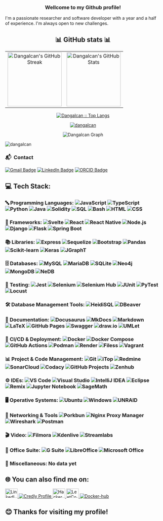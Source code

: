 <h3 align="center">Wellcome to my Github profile!</h3>

I'm a passionate researcher and software developer with a year and a half of experience. I'm always open to new challenges.

<div style="text-align: center; margin-top: 20px;">
  <h2 align="center">📊 GitHub stats 📊</h2>
  <table align="center">
    <tr>
      <td align="center">
        <a href="https://git.io/streak-stats">
          <img alt="Dangalcan's GitHub Streak" src="https://streak-stats.demolab.com/?user=Dangalcan&theme=dark" height="175px" />
        </a>
      </td>
      <td align="center">
        <a href="https://github.com/anuraghazra/github-readme-stats">
          <img alt="Dangalcan's GitHub Stats" src="https://denvercoder1-github-readme-stats.vercel.app/api/?username=Dangalcan&show_icons=true&count_private=true&theme=dark&custom_title=Dangalcan's+GitHub+Stats" height="175px" />
        </a>
      </td>
    </tr>
  </table>
  <p align="center">
    <a href="https://github.com/Dangalcan/">
      <img src="https://github-readme-stats.vercel.app/api/top-langs/?username=Dangalcan&langs_count=6&theme=nord_bright&layout=compact&hide_border=true" 
      alt="Dangalcan :: Top Langs" />
    </a>
  </p>
</div>

<p align="center"> <a href="https://github.com/ryo-ma/github-profile-trophy"><img src="https://github-profile-trophy.vercel.app/?username=dangalcan" alt="dangalcan" /></a> </p>

<div align="center">
  <img src="http://github-profile-summary-cards.vercel.app/api/cards/profile-details?username=Dangalcan&theme=nord_bright" alt="Dangalcan Graph" />
</div>

<p align="left"> <img src="https://komarev.com/ghpvc/?username=dangalcan&label=Profile%20views&color=0e75b6&style=flat" alt="dangalcan" /> </p>

<h3> 📬 &nbsp;Contact</h3>
<p>
	<a href="mailto:megamagolas@gmail.com"><img src="https://img.shields.io/badge/Gmail-EA4335?logo=gmail&logoColor=fff&style=for-the-badge" alt="Gmail Badge"></a>
	<a href="https://www.linkedin.com/in/daniel-galv%C3%A1n-cancio/"><img src="https://img.shields.io/badge/LinkedIn-0077B5?style=for-the-badge&logo=linkedin&logoColor=white" alt="LinkedIn Badge"></a>
	<a href="https://orcid.org/0009-0006-8590-7331"><img src="https://img.shields.io/badge/ORCID-00B1A3?logo=orcid&logoColor=white&style=for-the-badge" alt="ORCID Badge"></a>
</p>

## 💻 **Tech Stack:**  

### 🔤 **Programming Languages:** ![JavaScript](https://img.shields.io/badge/-JavaScript-F7DF1E?style=flat&logo=javascript&logoColor=black) ![TypeScript](https://img.shields.io/badge/-TypeScript-3178C6?style=flat&logo=typescript&logoColor=white) ![Python](https://img.shields.io/badge/-Python-3776AB?style=flat&logo=python&logoColor=white)   ![Java](https://img.shields.io/badge/-Java-007396?style=flat&logo=java&logoColor=white) ![Solidity](https://img.shields.io/badge/-Solidity-363636?style=flat&logo=solidity&logoColor=white) ![SQL](https://img.shields.io/badge/-SQL-4479A1?style=flat&logo=postgresql&logoColor=white) ![Bash](https://img.shields.io/badge/-Bash-4EAA25?style=flat&logo=gnu-bash&logoColor=white) ![HTML](https://img.shields.io/badge/-HTML-E34F26?style=flat&logo=html5&logoColor=white)  ![CSS](https://img.shields.io/badge/-CSS-1572B6?style=flat&logo=css3&logoColor=white) 

### 🚀 **Frameworks:** ![Svelte](https://img.shields.io/badge/-Svelte-FF3E00?style=flat&logo=svelte&logoColor=white)  ![React](https://img.shields.io/badge/-React-61DAFB?style=flat&logo=react&logoColor=white)  ![React Native](https://img.shields.io/badge/-React%20Native-61DAFB?style=flat&logo=react&logoColor=white)  ![Node.js](https://img.shields.io/badge/-Node.js-339933?style=flat&logo=node.js&logoColor=white)  ![Django](https://img.shields.io/badge/-Django-092E20?style=flat&logo=django&logoColor=white)  ![Flask](https://img.shields.io/badge/-Flask-000000?style=flat&logo=flask&logoColor=white)  ![Spring Boot](https://img.shields.io/badge/-Spring%20Boot-6DB33F?style=flat&logo=springboot&logoColor=white)  

### 📚 **Libraries:** ![Express](https://img.shields.io/badge/-Express-000000?style=flat&logo=express&logoColor=white)  ![Sequelize](https://img.shields.io/badge/-Sequelize-52B0E7?style=flat&logo=sequelize&logoColor=white)  ![Bootstrap](https://img.shields.io/badge/-Bootstrap-563D7C?style=flat&logo=bootstrap&logoColor=white) ![Pandas](https://img.shields.io/badge/-Pandas-150458?style=flat&logo=pandas&logoColor=white)  ![Scikit-learn](https://img.shields.io/badge/-Scikit%20Learn-F7931E?style=flat&logo=scikit-learn&logoColor=white)  ![Keras](https://img.shields.io/badge/-Keras-D00000?style=flat&logo=keras&logoColor=white)  ![JGraphT](https://img.shields.io/badge/-JGraphT-0059B3?style=flat&logo=java&logoColor=white)  

### 🗄️ **Databases:** ![MySQL](https://img.shields.io/badge/-MySQL-4479A1?style=flat&logo=mysql&logoColor=white) ![MariaDB](https://img.shields.io/badge/-MariaDB-003545?style=flat&logo=mariadb&logoColor=white)  ![SQLite](https://img.shields.io/badge/-SQLite-003B57?style=flat&logo=sqlite&logoColor=white)  ![Neo4j](https://img.shields.io/badge/-Neo4j-008CC1?style=flat&logo=neo4j&logoColor=white)  ![MongoDB](https://img.shields.io/badge/-MongoDB-47A248?style=flat&logo=mongodb&logoColor=white) ![NeDB](https://img.shields.io/badge/-NeDB-1D1D1B?style=flat&logo=npm&logoColor=white)

### 🧪 **Testing:** ![Jest](https://img.shields.io/badge/-Jest-C21325?style=flat&logo=jest&logoColor=white) ![Selenium](https://img.shields.io/badge/-Selenium-43B02A?style=flat&logo=selenium&logoColor=white) ![Selenium Hub](https://img.shields.io/badge/-Selenium%20Hub-43B02A?style=flat&logo=selenium&logoColor=white) ![JUnit](https://img.shields.io/badge/-JUnit-25A162?style=flat&logo=junit5&logoColor=white) ![PyTest](https://img.shields.io/badge/-PyTest-0A9EDC?style=flat&logo=python&logoColor=white) ![Locust](https://img.shields.io/badge/-Locust-77AC47?style=flat&logo=locust&logoColor=white)  

### 🛠️ **Database Management Tools:** ![HeidiSQL](https://img.shields.io/badge/-HeidiSQL-009688?style=flat)  ![DBeaver](https://img.shields.io/badge/-DBeaver-372923?style=flat&logo=dbeaver&logoColor=white)  

### 📜 **Documentation:** ![Docusaurus](https://img.shields.io/badge/-Docusaurus-2E8555?style=flat&logo=docusaurus&logoColor=white)  ![MkDocs](https://img.shields.io/badge/-MkDocs-000000?style=flat)  ![Markdown](https://img.shields.io/badge/-Markdown-000000?style=flat&logo=markdown&logoColor=white) ![LaTeX](https://img.shields.io/badge/-LaTeX-008080?style=flat&logo=latex&logoColor=white) ![GitHub Pages](https://img.shields.io/badge/-GitHub%20Pages-222222?style=flat&logo=github&logoColor=white) ![Swagger](https://img.shields.io/badge/-Swagger-85EA2D?style=flat&logo=swagger&logoColor=white) ![draw.io](https://img.shields.io/badge/-draw.io-FF9900?style=flat&logo=diagramsdotnet&logoColor=white) ![UMLet](https://img.shields.io/badge/-UMLet-0C2233?style=flat&logoColor=white)

### 🔄 **CI/CD & Deployment:** ![Docker](https://img.shields.io/badge/-Docker-2496ED?style=flat&logo=docker&logoColor=white) ![Docker Compose](https://img.shields.io/badge/-Docker%20Compose-2496ED?style=flat&logo=docker&logoColor=white) ![GitHub Actions](https://img.shields.io/badge/-GitHub%20Actions-2088FF?style=flat&logo=github-actions&logoColor=white) ![Podman](https://img.shields.io/badge/-Podman-0A4D7D?style=flat&logo=podman&logoColor=white) ![Render](https://img.shields.io/badge/-Render-46E3B7?style=flat)  ![Filess](https://img.shields.io/badge/-Filess-FF5733?style=flat) ![Vagrant](https://img.shields.io/badge/-Vagrant-1563FF?style=flat&logo=vagrant&logoColor=white)

### 📊 **Project & Code Management:** ![Git](https://img.shields.io/badge/-Git-F05032?style=flat&logo=git&logoColor=white) ![iTop](https://img.shields.io/badge/-iTop-005BAC?style=flat)  ![Redmine](https://img.shields.io/badge/-Redmine-B32024?style=flat&logo=redmine&logoColor=white) ![SonarCloud](https://img.shields.io/badge/-SonarCloud-F3702A?style=flat&logo=sonarcloud&logoColor=white)  ![Codacy](https://img.shields.io/badge/-Codacy-222F29?style=flat&logo=codacy&logoColor=white)  ![GitHub Projects](https://img.shields.io/badge/-GitHub%20Projects-000000?style=flat&logo=github&logoColor=white) ![Zenhub](https://img.shields.io/badge/-Zenhub-5C4EE5?style=flat&logo=zenhub&logoColor=white)  

### ⚙️ **IDEs:** ![VS Code](https://img.shields.io/badge/-VS%20Code-007ACC?style=flat&logo=visual-studio-code&logoColor=white)  ![Visual Studio](https://img.shields.io/badge/-Visual%20Studio-5C2D91?style=flat&logo=visual-studio&logoColor=white)  ![IntelliJ IDEA](https://img.shields.io/badge/-IntelliJ%20IDEA-000000?style=flat&logo=intellij-idea&logoColor=white) ![Eclipse](https://img.shields.io/badge/-Eclipse-2C2255?style=flat&logo=eclipse&logoColor=white) ![Remix](https://img.shields.io/badge/-Remix-181818?style=flat&logo=remix&logoColor=white) ![Jupyter Notebook](https://img.shields.io/badge/-Jupyter-FA0F00?style=flat&logo=jupyter&logoColor=white)  ![SageMath](https://img.shields.io/badge/-SageMath-8B0000?style=flat&logo=sagemath&logoColor=white)

### 🖥️ **Operative Systems:**  ![Ubuntu](https://img.shields.io/badge/-Ubuntu-FCC624?style=flat&logo=ubuntu&logoColor=white) ![Windows](https://img.shields.io/badge/-Windows-0078D6?style=flat&logo=windows&logoColor=white) ![UNRAID](https://img.shields.io/badge/-UNRAID-F15A24?style=flat&logo=unraid&logoColor=white)  

### 🔌 **Networking & Tools**  ![Porkbun](https://img.shields.io/badge/-Porkbun-FF3366?style=flat&logo=porkbun&logoColor=white) ![Nginx Proxy Manager](https://img.shields.io/badge/-Nginx_Proxy_Manager-009639?style=flat&logo=nginx&logoColor=white) ![Wireshark](https://img.shields.io/badge/-Wireshark-1679A7?style=flat&logo=wireshark&logoColor=white) ![Postman](https://img.shields.io/badge/-Postman-FF6C37?style=flat&logo=postman&logoColor=white)

### 🎬 **Video:** ![Filmora](https://img.shields.io/badge/-Filmora-000000?style=flat&logo=filmora&logoColor=white)  ![Kdenlive](https://img.shields.io/badge/-Kdenlive-3FBF7F?style=flat&logo=kdenlive&logoColor=white) ![Streamlabs](https://img.shields.io/badge/-Streamlabs-00A6A6?style=flat&logo=streamlabs&logoColor=white)

### 💼 **Office Suite:** ![G Suite](https://img.shields.io/badge/-Google%20Workspace-4285F4?style=flat&logo=google&logoColor=white)  ![LibreOffice](https://img.shields.io/badge/-LibreOffice-18A303?style=flat&logo=libreoffice&logoColor=white) ![Microsoft Office](https://img.shields.io/badge/-Microsoft%20Office-D83B01?style=flat&logo=microsoft-office&logoColor=white)

### 🔧 **Miscellaneous:** No data yet

## 🌐 You can also find me on:</h3>
<a href="https://linkedin.com/in/daniel-galván-cancio" target="blank">
  <img src="https://raw.githubusercontent.com/rahuldkjain/github-profile-readme-generator/master/src/images/icons/Social/linked-in-alt.svg" alt="LinkedIn" width="40" height="30" />
</a>
<a href="https://www.credly.com/users/daniel-galvan-cancio" target="blank">
  <img src="https://img.shields.io/badge/-Credly-FF6C2C?style=flat&logo=credly&logoColor=white" alt="Credly Profile" />
</a>
<a href="https://www.hackerrank.com/megamagolas" target="blank">
  <img src="https://raw.githubusercontent.com/rahuldkjain/github-profile-readme-generator/master/src/images/icons/Social/hackerrank.svg" alt="HackerRank" width="40" height="30" />
</a>
<a href="https://www.leetcode.com/dangalcan/" target="blank">
  <img src="https://raw.githubusercontent.com/rahuldkjain/github-profile-readme-generator/master/src/images/icons/Social/leet-code.svg" alt="LeetCode" width="40" height="30" />
</a>
<a href="https://hub.docker.com/u/megamagolas" target="blank">
  <img src="https://img.shields.io/badge/-Dockerhub-2496ED?style=flat&logo=docker&logoColor=white" alt="Docker-hub" />
</a>

## 😊 Thanks for visiting my profile!
